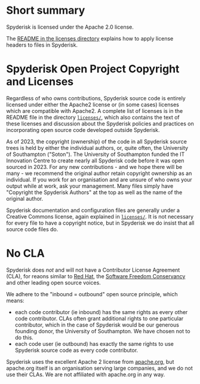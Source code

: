 # Short summary

Spyderisk is licensed under the Apache 2.0 license.

The [README in the licenses directory](./licenses/README.md) explains how to apply
license headers to files in Spyderisk.

# Spyderisk Open Project Copyright and Licenses

Regardless of who owns contributions, Spyderisk source code is entirely
licensed under either the Apache2 license or (in some cases) licenses which are
compatible with Apache2. A complete list of licenses is in the README file in
the directory [```licenses/```](./licenses/README.md), which also contains the text of these licenses and
discussion about the Spyderisk policies and practices on incorporating open source 
code developed outside Spyderisk.

As of 2023, the copyright (ownership) of the code in all Spyderisk source trees
is held by either the individual authors, or, quite often, the University of
Southampton ("Soton"). The University of Southampton funded the IT Innovation Centre
to create nearly all Spyderisk code before it was open sourced in 2023. For any 
new contributions - and we hope there will be many - we recommend the original author retain
copyright ownership as an individual. If you work for an organisation and are
unsure of who owns your output while at work, ask your management. Many files
simply have "Copyright the Spyderisk Authors" at the top as well as the name of the
original author.

Spyderisk documentation and configuration files are generally under a Creative Commons 
license, again explained in [```licenses/```](./licenses/README.md). It is not necessary 
for every file to have a copyright notice, but in Spyderisk we do insist that all source code
files do.

# No CLA

Spyderisk does *not* and will not have a Contributor License Agreement (CLA),
for reaons similar to [Red Hat](https://opensource.com/article/19/2/cla-problems),
the [Software Freedom Conservancy](https://sfconservancy.org/blog/2014/jun/09/do-not-need-cla/) and
other leading open source voices.

We adhere to the "inbound = outbound" open source principle, which means:
* each code contributor (ie inbound) has the same rights as every other code contributor.
CLAs often grant additional rights to one particular contributor, which in
the case of Spyderisk would be our generous founding donor, the University of
Southampton. We have chosen not to do this.
* each code user (ie outbound) has exactly the same rights to use Spyderisk source code
as every code contributor.
 
Spyderisk uses the excellent Apache 2 license from
[apache.org](https://apache.org), but apache.org itself is an organisation serving
large companies, and we do not use their CLAs. We are not affiliated with
apache.org in any way.

